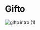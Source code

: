 # Gifto
![gifto intro (1)](https://github.com/callmeislaan/Gifto/assets/50095453/03afd716-d89c-4ebb-b50a-9b40722fc384)

